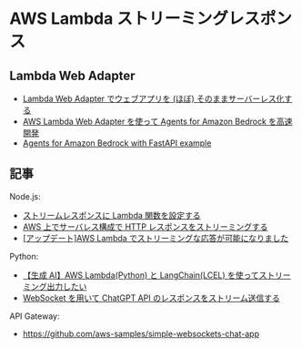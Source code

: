 # AWS Lambda ストリーミングレスポンス

## Lambda Web Adapter

- [Lambda Web Adapter でウェブアプリを (ほぼ) そのままサーバーレス化する](https://aws.amazon.com/jp/builders-flash/202301/lambda-web-adapter/)
- [AWS Lambda Web Adapter を使って Agents for Amazon Bedrock を高速開発](https://qiita.com/moritalous/items/f828c5d7d2d116884f9a)
- [Agents for Amazon Bedrock with FastAPI example](https://github.com/moritalous/lwa-fastapi-middleware-bedrock-agent/tree/main/example/bedrock-agent-fastapi)

## 記事

Node.js:

- [ストリームレスポンスに Lambda 関数を設定する](https://docs.aws.amazon.com/ja_jp/lambda/latest/dg/configuration-response-streaming.html)
- [AWS 上でサーバレス構成で HTTP レスポンスをストリーミングする](https://zenn.dev/microcms/articles/aws-serverless-http-response-streaming)
- [[アップデート]AWS Lambda でストリーミングな応答が可能になりました](https://dev.classmethod.jp/articles/aws-lambda-can-streaming-response/)

Python:

- [【生成 AI】AWS Lambda(Python) と LangChain(LCEL) を使ってストリーミング出力したい](https://blog.serverworks.co.jp/gen-ai-aws-lambda-streaming)
- [WebSocket を用いて ChatGPT API のレスポンスをストリーム送信する](https://qiita.com/hama1080/items/849888c4e6dfabf92cd2)

API Gateway:

- https://github.com/aws-samples/simple-websockets-chat-app
